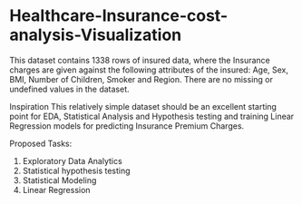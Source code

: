 # Healthcare-Insurance-cost-analysis-Visualization
This dataset contains 1338 rows of insured data, where the Insurance charges are given against the following attributes of the insured: Age, Sex, BMI, Number of Children, Smoker and Region. There are no missing or undefined values in the dataset.

Inspiration
This relatively simple dataset should be an excellent starting point for EDA, Statistical Analysis and Hypothesis testing and training Linear Regression models for predicting Insurance Premium Charges.

Proposed Tasks:

1. Exploratory Data Analytics
2. Statistical hypothesis testing
3. Statistical Modeling
4. Linear Regression

